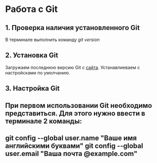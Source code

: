 # Работа с Git
## 1. Проверка наличия установленного Git
В терминале выполнить команду *git version*
## 2. Установка Git
Загружаем последнюю версию Git с [сайта](https://git-scm.com/downloads).
Устанавлиеваем с настройсками по умолчанию.
## 3. Настройка Git
При первом использовании Git необходимо представиться.
Для этого нужно ввести в терминале 2 команды:
---
git config --global user.name "Ваше имя английскими буквами"
git config --global user.email "Ваша почта @example.com"
---

